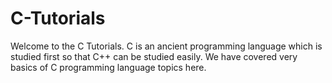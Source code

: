 # C-Tutorials
Welcome to the C Tutorials. C is an ancient programming language which is studied first so that C++ can be studied easily. We have covered very basics of C programming language topics here.
